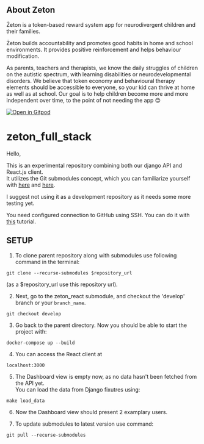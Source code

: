 ## About Zeton
Żeton is a token-based reward system app for neurodivergent children and their families. 

Żeton builds accountability and promotes good habits in home and school environments. It provides positive reinforcement and helps behaviour modification.

As parents, teachers and therapists, we know the daily struggles of children on the autistic spectrum, with learning disabilities or neurodevelopmental disorders. We believe that token economy and behavioural therapy elements should be accessible to everyone, so your kid can thrive at home as well as at school. Our goal is to help children become more and more independent over time, to the point of not needing the app 😊

[![Open in Gitpod](https://gitpod.io/button/open-in-gitpod.svg)](https://gitpod.io/#https://github.com/zetonteam/zeton_full_stack)

# zeton_full_stack
Hello,

This is an experimental repository combining both our django API and React.js client.  
It utilizes the Git submodules concept, which you can familiarize yourself with [here](https://git-scm.com/book/en/v2/Git-Tools-Submodules)  and [here](https://medium.com/fiverr-engineering/working-with-git-submodules-ec6210801e07).


I suggest not using it as a development repository as it needs some more testing yet.  

You need configured connection to GitHub using SSH. You can do it with [this](https://docs.github.com/en/github/authenticating-to-github/connecting-to-github-with-ssh) tutorial.

## SETUP
1. To clone parent repository along with submodules use following command in the terminal:
```
git clone --recurse-submodules $repository_url
```  
(as a $repository_url use this repository url).   

2. Next, go to the zeton_react submodule, and checkout the 'develop' branch or your `branch_name`.
```
git checkout develop
```

3. Go back to the parent directory. Now you should be able to start the project with:   
```
docker-compose up --build
```  
4. You can access the React client at  
```
localhost:3000
```

5. The Dashboard view is empty now, as no data hasn't been fetched from the API yet.  
You can load the data from Django fixutres using:  
```
make load_data
```
6. Now the Dashboard view should present 2 examplary users.


7. To update submodules to latest version use command:  
```
git pull --recurse-submodules
```
